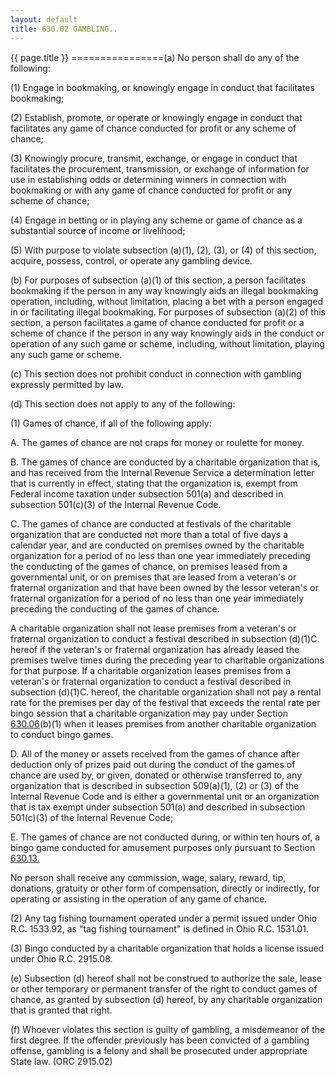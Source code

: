 ```yaml
---
layout: default 
title: 630.02 GAMBLING..
---
```


{{ page.title }}
================(a) No person shall do any of the following:

​(1) Engage in bookmaking, or knowingly engage in conduct that
facilitates bookmaking;

​(2) Establish, promote, or operate or knowingly engage in conduct that
facilitates any game of chance conducted for profit or any scheme of
chance;

​(3) Knowingly procure, transmit, exchange, or engage in conduct that
facilitates the procurement, transmission, or exchange of information
for use in establishing odds or determining winners in connection with
bookmaking or with any game of chance conducted for profit or any scheme
of chance;

​(4) Engage in betting or in playing any scheme or game of chance as a
substantial source of income or livelihood;

​(5) With purpose to violate subsection (a)(1), (2), (3), or (4) of this
section, acquire, possess, control, or operate any gambling device.

​(b) For purposes of subsection (a)(1) of this section, a person
facilitates bookmaking if the person in any way knowingly aids an
illegal bookmaking operation, including, without limitation, placing a
bet with a person engaged in or facilitating illegal bookmaking. For
purposes of subsection (a)(2) of this section, a person facilitates a
game of chance conducted for profit or a scheme of chance if the person
in any way knowingly aids in the conduct or operation of any such game
or scheme, including, without limitation, playing any such game or
scheme.

​(c) This section does not prohibit conduct in connection with gambling
expressly permitted by law.

​(d) This section does not apply to any of the following:

​(1) Games of chance, if all of the following apply:

A. The games of chance are not craps for money or roulette for money.

B. The games of chance are conducted by a charitable organization that
is, and has received from the Internal Revenue Service a determination
letter that is currently in effect, stating that the organization is,
exempt from Federal income taxation under subsection 501(a) and
described in subsection 501(c)(3) of the Internal Revenue Code.

C. The games of chance are conducted at festivals of the charitable
organization that are conducted not more than a total of five days a
calendar year, and are conducted on premises owned by the charitable
organization for a period of no less than one year immediately preceding
the conducting of the games of chance, on premises leased from a
governmental unit, or on premises that are leased from a veteran's or
fraternal organization and that have been owned by the lessor veteran's
or fraternal organization for a period of no less than one year
immediately preceding the conducting of the games of chance.

A charitable organization shall not lease premises from a veteran's or
fraternal organization to conduct a festival described in subsection
(d)(1)C. hereof if the veteran's or fraternal organization has already
leased the premises twelve times during the preceding year to charitable
organizations for that purpose. If a charitable organization leases
premises from a veteran's or fraternal organization to conduct a
festival described in subsection (d)(1)C. hereof, the charitable
organization shall not pay a rental rate for the premises per day of the
festival that exceeds the rental rate per bingo session that a
charitable organization may pay under Section
[630.06](2f39f2d4.html)(b)(1) when it leases premises from another
charitable organization to conduct bingo games.

D. All of the money or assets received from the games of chance after
deduction only of prizes paid out during the conduct of the games of
chance are used by, or given, donated or otherwise transferred to, any
organization that is described in subsection 509(a)(1), (2) or (3) of
the Internal Revenue Code and is either a governmental unit or an
organization that is tax exempt under subsection 501(a) and described in
subsection 501(c)(3) of the Internal Revenue Code;

E. The games of chance are not conducted during, or within ten hours of,
a bingo game conducted for amusement purposes only pursuant to Section
[630.13.](2fd7fb52.html)

No person shall receive any commission, wage, salary, reward, tip,
donations, gratuity or other form of compensation, directly or
indirectly, for operating or assisting in the operation of any game of
chance.

​(2) Any tag fishing tournament operated under a permit issued under
Ohio R.C. 1533.92, as "tag fishing tournament" is defined in Ohio R.C.
1531.01.

​(3) Bingo conducted by a charitable organization that holds a license
issued under Ohio R.C. 2915.08.

​(e) Subsection (d) hereof shall not be construed to authorize the sale,
lease or other temporary or permanent transfer of the right to conduct
games of chance, as granted by subsection (d) hereof, by any charitable
organization that is granted that right.

​(f) Whoever violates this section is guilty of gambling, a misdemeanor
of the first degree. If the offender previously has been convicted of a
gambling offense, gambling is a felony and shall be prosecuted under
appropriate State law. (ORC 2915.02)
